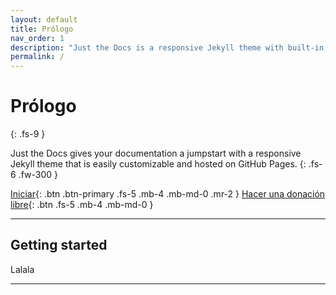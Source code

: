 ```yaml
---
layout: default
title: Prólogo
nav_order: 1
description: "Just the Docs is a responsive Jekyll theme with built-in search that is easily customizable and hosted on GitHub Pages."
permalink: /
---
```


# Prólogo
{: .fs-9 }

Just the Docs gives your documentation a jumpstart with a responsive Jekyll theme that is easily customizable and hosted on GitHub Pages.
{: .fs-6 .fw-300 }

[Iniciar](/docs/1-inicio.md){: .btn .btn-primary .fs-5 .mb-4 .mb-md-0 .mr-2 } [Hacer una donación libre](https://github.com/just-the-docs/just-the-docs){: .btn .fs-5 .mb-4 .mb-md-0 }

---

## Getting started

Lalala

---
